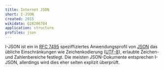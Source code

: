```yaml
---
title: Internet JSON
short: I-JSON
created: 2015
wikidata: Q28206784
application: structure
profiles: json
---
```


I-JSON ist ein in [RFC 7495](https://tools.ietf.org/html/rfc7493)
speziffiziertes Anwendungsprofil von [JSON](json) das übliche Einschränkungen
wie Zeichenkodierung ([UTF-8](utf-8)), erlaubte Zeichen- und Zahlenbereiche
festlegt. Die meisten JSON-Dokumente entsprechen I-JSON, allerdings wird dies
eher selten explizit überprüft.

